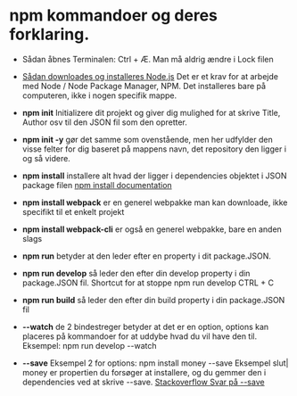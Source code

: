 # npm kommandoer og deres forklaring.

* Sådan åbnes Terminalen: Ctrl + Æ. Man må aldrig ændre i Lock filen


* [Sådan downloades og installeres Node.js](https://github.com/rts-cmk-wuhf01/rts-cmk-wuhf01-repo/blob/master/Blandet/Node.md) Det er et krav for at arbejde med Node / Node Package Manager, NPM. Det installeres bare på computeren, ikke i nogen specifik mappe.

* **npm init** Initializere dit projekt og giver dig mulighed for at skrive Title, Author osv til den JSON fil som den opretter.

* **npm init -y** gør det samme som ovenstående, men her udfylder den visse felter for dig baseret på mappens navn, det repository den ligger i og så videre.

* **npm install** installere alt hvad der ligger i dependencies objektet i JSON package filen [npm install documentation](https://docs.npmjs.com/cli/install)

* **npm install webpack** er en generel webpakke man kan downloade, ikke specifikt til et enkelt projekt

* **npm install webpack-cli** er også en generel webpakke, bare en anden slags

* **npm run** betyder at den leder efter en property i dit package.JSON.

* **npm run develop** så leder den efter din develop property i din package.JSON fil. Shortcut for at stoppe npm run develop CTRL + C

* **npm run build** så leder den efter din build property i din package.JSON fil

* **--watch** de 2 bindestreger betyder at det er en option, options kan placeres på kommandoer for at uddybe hvad du vil have den til. Eksempel: npm run develop --watch

* **--save** Eksempel 2 for options: npm install money --save Eksempel slut| money er propertien du forsøger at installere, og du gemmer den i dependencies ved at skrive --save. [Stackoverflow Svar på --save](https://stackoverflow.com/questions/19578796/what-is-the-save-option-for-npm-install)


